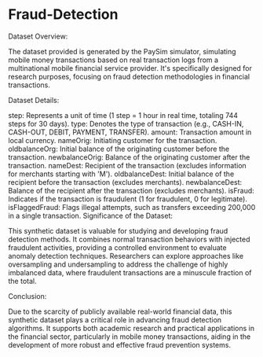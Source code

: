 # Fraud-Detection
Dataset Overview:

The dataset provided is generated by the PaySim simulator, simulating mobile money transactions based on real transaction logs from a multinational mobile financial service provider. It's specifically designed for research purposes, focusing on fraud detection methodologies in financial transactions.

Dataset Details:

step: Represents a unit of time (1 step = 1 hour in real time, totaling 744 steps for 30 days).
type: Denotes the type of transaction (e.g., CASH-IN, CASH-OUT, DEBIT, PAYMENT, TRANSFER).
amount: Transaction amount in local currency.
nameOrig: Initiating customer for the transaction.
oldbalanceOrg: Initial balance of the originating customer before the transaction.
newbalanceOrig: Balance of the originating customer after the transaction.
nameDest: Recipient of the transaction (excludes information for merchants starting with 'M').
oldbalanceDest: Initial balance of the recipient before the transaction (excludes merchants).
newbalanceDest: Balance of the recipient after the transaction (excludes merchants).
isFraud: Indicates if the transaction is fraudulent (1 for fraudulent, 0 for legitimate).
isFlaggedFraud: Flags illegal attempts, such as transfers exceeding 200,000 in a single transaction.
Significance of the Dataset:

This synthetic dataset is valuable for studying and developing fraud detection methods. It combines normal transaction behaviors with injected fraudulent activities, providing a controlled environment to evaluate anomaly detection techniques. Researchers can explore approaches like oversampling and undersampling to address the challenge of highly imbalanced data, where fraudulent transactions are a minuscule fraction of the total.

Conclusion:

Due to the scarcity of publicly available real-world financial data, this synthetic dataset plays a critical role in advancing fraud detection algorithms. It supports both academic research and practical applications in the financial sector, particularly in mobile money transactions, aiding in the development of more robust and effective fraud prevention systems.
